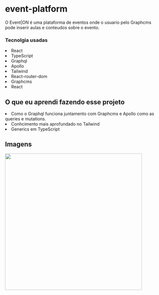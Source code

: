 # event-platform
O Event|ON é uma plataforma de eventos onde o usuario pelo Graphcms pode inserir aulas e conteudos sobre o evento.

### Tecnolgia usadas
<li>React</li>
<li>TypeScript</li>
<li>Graphql</li>
<li>Apollo</li>
<li>Tailwind</li>
<li>React-router-dom</li>
<li>Graphcms</li>
<li>React</li>

## O que eu aprendi fazendo esse projeto

<li>Como o Graphql funciona juntamento com Graphcms e Apollo como as queries e mutations. <br>
<li>Conhcimento mais aprofundado no Tailwind 
<li>Generics em TypeScript

 
## Imagens
  
<img src="https://user-images.githubusercontent.com/70604408/175796368-171de03a-4bd0-4afb-97e8-7eab9c8b4332.png" width="450px">



